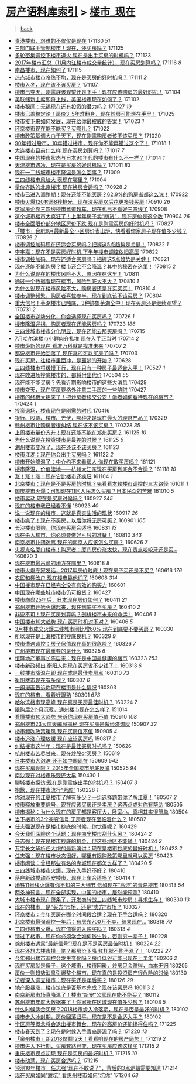 [房产语料库索引](../../README.md)  > [楼市_现在](楼市_现在.md)
====
> [back](../README.md)

- [贵港楼市，艰难的不仅仅是现在](http://jkwz.applinzi.com/ittc/7041713385052308496.html#%E8%B4%B5%E6%B8%AF%E6%A5%BC%E5%B8%82%EF%BC%8C%E8%89%B0%E9%9A%BE%E7%9A%84%E4%B8%8D%E4%BB%85%E4%BB%85%E6%98%AF%E7%8E%B0%E5%9C%A8) 171130 *51* 
- [三部门联手管制楼市！现在，还买房吗？](http://jkwz.applinzi.com/ittc/7039832031234622480.html#%E4%B8%89%E9%83%A8%E9%97%A8%E8%81%94%E6%89%8B%E7%AE%A1%E5%88%B6%E6%A5%BC%E5%B8%82%EF%BC%81%E7%8E%B0%E5%9C%A8%EF%BC%8C%E8%BF%98%E4%B9%B0%E6%88%BF%E5%90%97%EF%BC%9F) 171125  
- [多轮密集调控下楼市退火 现在是出手买房的时机吗？](http://jkwz.applinzi.com/ittc/7039049442731230224.html#%E5%A4%9A%E8%BD%AE%E5%AF%86%E9%9B%86%E8%B0%83%E6%8E%A7%E4%B8%8B%E6%A5%BC%E5%B8%82%E9%80%80%E7%81%AB+%E7%8E%B0%E5%9C%A8%E6%98%AF%E5%87%BA%E6%89%8B%E4%B9%B0%E6%88%BF%E7%9A%84%E6%97%B6%E6%9C%BA%E5%90%97%EF%BC%9F) 171123  
- [2017年楼市汇总（11月内江楼市成交量统计），现在买房划算吗？](http://jkwz.applinzi.com/ittc/7036457605185143824.html#2017%E5%B9%B4%E6%A5%BC%E5%B8%82%E6%B1%87%E6%80%BB%EF%BC%8811%E6%9C%88%E5%86%85%E6%B1%9F%E6%A5%BC%E5%B8%82%E6%88%90%E4%BA%A4%E9%87%8F%E7%BB%9F%E8%AE%A1%EF%BC%89%EF%BC%8C%E7%8E%B0%E5%9C%A8%E4%B9%B0%E6%88%BF%E5%88%92%E7%AE%97%E5%90%97%EF%BC%9F) 171116 *8* 
- [南昌楼市，现在如何了](http://jkwz.applinzi.com/ittc/7036147449901614097.html#%E5%8D%97%E6%98%8C%E6%A5%BC%E5%B8%82%EF%BC%8C%E7%8E%B0%E5%9C%A8%E5%A6%82%E4%BD%95%E4%BA%86) 171115  
- [热点城市楼市冷热不均，现在是买房的好时机吗？](http://jkwz.applinzi.com/ittc/7034721720617927696.html#%E7%83%AD%E7%82%B9%E5%9F%8E%E5%B8%82%E6%A5%BC%E5%B8%82%E5%86%B7%E7%83%AD%E4%B8%8D%E5%9D%87%EF%BC%8C%E7%8E%B0%E5%9C%A8%E6%98%AF%E4%B9%B0%E6%88%BF%E7%9A%84%E5%A5%BD%E6%97%B6%E6%9C%BA%E5%90%97%EF%BC%9F) 171111 *2* 
- [楼市入冬，现在该不该买房？](http://jkwz.applinzi.com/ittc/7033256140576654353.html#%E6%A5%BC%E5%B8%82%E5%85%A5%E5%86%AC%EF%BC%8C%E7%8E%B0%E5%9C%A8%E8%AF%A5%E4%B8%8D%E8%AF%A5%E4%B9%B0%E6%88%BF%EF%BC%9F) 171107  
- [楼市已变天，刚需族该观望还是下手！现在应该购房的最好时机！](http://jkwz.applinzi.com/ittc/7032228414667359248.html#%E6%A5%BC%E5%B8%82%E5%B7%B2%E5%8F%98%E5%A4%A9%EF%BC%8C%E5%88%9A%E9%9C%80%E6%97%8F%E8%AF%A5%E8%A7%82%E6%9C%9B%E8%BF%98%E6%98%AF%E4%B8%8B%E6%89%8B%EF%BC%81%E7%8E%B0%E5%9C%A8%E5%BA%94%E8%AF%A5%E8%B4%AD%E6%88%BF%E7%9A%84%E6%9C%80%E5%A5%BD%E6%97%B6%E6%9C%BA%EF%BC%81) 171104  
- [美联储新主席即将上线，美国楼市现在如何了？](http://jkwz.applinzi.com/ittc/7031411743690064913.html#%E7%BE%8E%E8%81%94%E5%82%A8%E6%96%B0%E4%B8%BB%E5%B8%AD%E5%8D%B3%E5%B0%86%E4%B8%8A%E7%BA%BF%EF%BC%8C%E7%BE%8E%E5%9B%BD%E6%A5%BC%E5%B8%82%E7%8E%B0%E5%9C%A8%E5%A6%82%E4%BD%95%E4%BA%86%EF%BC%9F) 171102  
- [楼市秘闻：无锡现在还有投资的潜力吗？](http://jkwz.applinzi.com/ittc/7029076939929814032.html#%E6%A5%BC%E5%B8%82%E7%A7%98%E9%97%BB%EF%BC%9A%E6%97%A0%E9%94%A1%E7%8E%B0%E5%9C%A8%E8%BF%98%E6%9C%89%E6%8A%95%E8%B5%84%E7%9A%84%E6%BD%9C%E5%8A%9B%E5%90%97%EF%BC%9F) 171027 *19* 
- [楼市已盖棺定论！房价3-5年难翻身，现在炒房可能烂在手里！](http://jkwz.applinzi.com/ittc/7028440328087012369.html#%E6%A5%BC%E5%B8%82%E5%B7%B2%E7%9B%96%E6%A3%BA%E5%AE%9A%E8%AE%BA%EF%BC%81%E6%88%BF%E4%BB%B73-5%E5%B9%B4%E9%9A%BE%E7%BF%BB%E8%BA%AB%EF%BC%8C%E7%8E%B0%E5%9C%A8%E7%82%92%E6%88%BF%E5%8F%AF%E8%83%BD%E7%83%82%E5%9C%A8%E6%89%8B%E9%87%8C%EF%BC%81) 171025  
- [楼市接下来如何发展，现在给你最权威的答案！](http://jkwz.applinzi.com/ittc/7027610066109334544.html#%E6%A5%BC%E5%B8%82%E6%8E%A5%E4%B8%8B%E6%9D%A5%E5%A6%82%E4%BD%95%E5%8F%91%E5%B1%95%EF%BC%8C%E7%8E%B0%E5%9C%A8%E7%BB%99%E4%BD%A0%E6%9C%80%E6%9D%83%E5%A8%81%E7%9A%84%E7%AD%94%E6%A1%88%EF%BC%81) 171023 *1* 
- [环京楼市现在能不能买？买哪儿？](http://jkwz.applinzi.com/ittc/7027394112838435857.html#%E7%8E%AF%E4%BA%AC%E6%A5%BC%E5%B8%82%E7%8E%B0%E5%9C%A8%E8%83%BD%E4%B8%8D%E8%83%BD%E4%B9%B0%EF%BC%9F%E4%B9%B0%E5%93%AA%E5%84%BF%EF%BC%9F) 171022  
- [楼市政策基调大白于天下，现在刚需购房者该不该买房？](http://jkwz.applinzi.com/ittc/7026531136946308112.html#%E6%A5%BC%E5%B8%82%E6%94%BF%E7%AD%96%E5%9F%BA%E8%B0%83%E5%A4%A7%E7%99%BD%E4%BA%8E%E5%A4%A9%E4%B8%8B%EF%BC%8C%E7%8E%B0%E5%9C%A8%E5%88%9A%E9%9C%80%E8%B4%AD%E6%88%BF%E8%80%85%E8%AF%A5%E4%B8%8D%E8%AF%A5%E4%B9%B0%E6%88%BF%EF%BC%9F) 171020  
- [90年错过股市，10年错过楼市，现在你不能再错过这个了！](http://jkwz.applinzi.com/ittc/7025740260833756177.html#90%E5%B9%B4%E9%94%99%E8%BF%87%E8%82%A1%E5%B8%82%EF%BC%8C10%E5%B9%B4%E9%94%99%E8%BF%87%E6%A5%BC%E5%B8%82%EF%BC%8C%E7%8E%B0%E5%9C%A8%E4%BD%A0%E4%B8%8D%E8%83%BD%E5%86%8D%E9%94%99%E8%BF%87%E8%BF%99%E4%B8%AA%E4%BA%86%EF%BC%81) 171018 *1* 
- [大连楼市目前什么样 现在买房划算吗？](http://jkwz.applinzi.com/ittc/7025199890404213777.html#%E5%A4%A7%E8%BF%9E%E6%A5%BC%E5%B8%82%E7%9B%AE%E5%89%8D%E4%BB%80%E4%B9%88%E6%A0%B7+%E7%8E%B0%E5%9C%A8%E4%B9%B0%E6%88%BF%E5%88%92%E7%AE%97%E5%90%97%EF%BC%9F) 171017 *7* 
- [中国现在的楼市状态与日本90年代的楼市有什么不一样？](http://jkwz.applinzi.com/ittc/7024257498549322768.html#%E4%B8%AD%E5%9B%BD%E7%8E%B0%E5%9C%A8%E7%9A%84%E6%A5%BC%E5%B8%82%E7%8A%B6%E6%80%81%E4%B8%8E%E6%97%A5%E6%9C%AC90%E5%B9%B4%E4%BB%A3%E7%9A%84%E6%A5%BC%E5%B8%82%E6%9C%89%E4%BB%80%E4%B9%88%E4%B8%8D%E4%B8%80%E6%A0%B7%EF%BC%9F) 171014 *1* 
- [天津楼市遇冷，现在是买房的好时机吗？](http://jkwz.applinzi.com/ittc/7023270706647925776.html#%E5%A4%A9%E6%B4%A5%E6%A5%BC%E5%B8%82%E9%81%87%E5%86%B7%EF%BC%8C%E7%8E%B0%E5%9C%A8%E6%98%AF%E4%B9%B0%E6%88%BF%E7%9A%84%E5%A5%BD%E6%97%B6%E6%9C%BA%E5%90%97%EF%BC%9F) 171011 *83* 
- [现在一二线城市楼市降温是怎么回事？](http://jkwz.applinzi.com/ittc/7022590063270167569.html#%E7%8E%B0%E5%9C%A8%E4%B8%80%E4%BA%8C%E7%BA%BF%E5%9F%8E%E5%B8%82%E6%A5%BC%E5%B8%82%E9%99%8D%E6%B8%A9%E6%98%AF%E6%80%8E%E4%B9%88%E5%9B%9E%E4%BA%8B%EF%BC%9F) 171009  
- [三四线楼市风险大 表现在哪里？](http://jkwz.applinzi.com/ittc/7020674279195280401.html#%E4%B8%89%E5%9B%9B%E7%BA%BF%E6%A5%BC%E5%B8%82%E9%A3%8E%E9%99%A9%E5%A4%A7+%E8%A1%A8%E7%8E%B0%E5%9C%A8%E5%93%AA%E9%87%8C%EF%BC%9F) 171004  
- [量价齐跌的北京楼市 现在换房合适吗？](http://jkwz.applinzi.com/ittc/7018351869985031185.html#%E9%87%8F%E4%BB%B7%E9%BD%90%E8%B7%8C%E7%9A%84%E5%8C%97%E4%BA%AC%E6%A5%BC%E5%B8%82+%E7%8E%B0%E5%9C%A8%E6%8D%A2%E6%88%BF%E5%90%88%E9%80%82%E5%90%97%EF%BC%9F) 170928 *2* 
- [楼市已进入调整期！现在还能不能买房？62.9%的购房者都这么说！](http://jkwz.applinzi.com/ittc/7016207353685476368.html#%E6%A5%BC%E5%B8%82%E5%B7%B2%E8%BF%9B%E5%85%A5%E8%B0%83%E6%95%B4%E6%9C%9F%EF%BC%81%E7%8E%B0%E5%9C%A8%E8%BF%98%E8%83%BD%E4%B8%8D%E8%83%BD%E4%B9%B0%E6%88%BF%EF%BC%9F62.9%25%E7%9A%84%E8%B4%AD%E6%88%BF%E8%80%85%E9%83%BD%E8%BF%99%E4%B9%88%E8%AF%B4%EF%BC%81) 170922  
- [楼市火爆120套房8秒抢光，现在没买房以后花更多钱买房](http://jkwz.applinzi.com/ittc/7011715065546540049.html#%E6%A5%BC%E5%B8%82%E7%81%AB%E7%88%86120%E5%A5%97%E6%88%BF8%E7%A7%92%E6%8A%A2%E5%85%89%EF%BC%8C%E7%8E%B0%E5%9C%A8%E6%B2%A1%E4%B9%B0%E6%88%BF%E4%BB%A5%E5%90%8E%E8%8A%B1%E6%9B%B4%E5%A4%9A%E9%92%B1%E4%B9%B0%E6%88%BF) 170910 *26* 
- [这家房企靠三四线楼市弯道超车，现在也已不看好三四线了](http://jkwz.applinzi.com/ittc/7010768031545033744.html#%E8%BF%99%E5%AE%B6%E6%88%BF%E4%BC%81%E9%9D%A0%E4%B8%89%E5%9B%9B%E7%BA%BF%E6%A5%BC%E5%B8%82%E5%BC%AF%E9%81%93%E8%B6%85%E8%BD%A6%EF%BC%8C%E7%8E%B0%E5%9C%A8%E4%B9%9F%E5%B7%B2%E4%B8%8D%E7%9C%8B%E5%A5%BD%E4%B8%89%E5%9B%9B%E7%BA%BF%E4%BA%86) 170908  
- [这个城市楼市太疯狂了！上半年房子卖“断货”，现在房价是这个数](http://jkwz.applinzi.com/ittc/7009521029754651664.html#%E8%BF%99%E4%B8%AA%E5%9F%8E%E5%B8%82%E6%A5%BC%E5%B8%82%E5%A4%AA%E7%96%AF%E7%8B%82%E4%BA%86%EF%BC%81%E4%B8%8A%E5%8D%8A%E5%B9%B4%E6%88%BF%E5%AD%90%E5%8D%96%E2%80%9C%E6%96%AD%E8%B4%A7%E2%80%9D%EF%BC%8C%E7%8E%B0%E5%9C%A8%E6%88%BF%E4%BB%B7%E6%98%AF%E8%BF%99%E4%B8%AA%E6%95%B0) 170904 *26* 
- [楼市全面限价部分地区房价下跌 现在是刚需买房的好时机吗？](http://jkwz.applinzi.com/ittc/7006396244317176849.html#%E6%A5%BC%E5%B8%82%E5%85%A8%E9%9D%A2%E9%99%90%E4%BB%B7%E9%83%A8%E5%88%86%E5%9C%B0%E5%8C%BA%E6%88%BF%E4%BB%B7%E4%B8%8B%E8%B7%8C+%E7%8E%B0%E5%9C%A8%E6%98%AF%E5%88%9A%E9%9C%80%E4%B9%B0%E6%88%BF%E7%9A%84%E5%A5%BD%E6%97%B6%E6%9C%BA%E5%90%97%EF%BC%9F) 170827  
- [「楼市」合肥8月最新最全小区房价表出炉，快看看你家房子现在值多少钱？](http://jkwz.applinzi.com/ittc/7006147896859427857.html#%E3%80%8C%E6%A5%BC%E5%B8%82%E3%80%8D%E5%90%88%E8%82%A58%E6%9C%88%E6%9C%80%E6%96%B0%E6%9C%80%E5%85%A8%E5%B0%8F%E5%8C%BA%E6%88%BF%E4%BB%B7%E8%A1%A8%E5%87%BA%E7%82%89%EF%BC%8C%E5%BF%AB%E7%9C%8B%E7%9C%8B%E4%BD%A0%E5%AE%B6%E6%88%BF%E5%AD%90%E7%8E%B0%E5%9C%A8%E5%80%BC%E5%A4%9A%E5%B0%91%E9%92%B1%EF%BC%9F) 170826 *2* 
- [楼市调控加码现在还适合买房吗？把握这5点趋势是关健！](http://jkwz.applinzi.com/ittc/7004588724288226321.html#%E6%A5%BC%E5%B8%82%E8%B0%83%E6%8E%A7%E5%8A%A0%E7%A0%81%E7%8E%B0%E5%9C%A8%E8%BF%98%E9%80%82%E5%90%88%E4%B9%B0%E6%88%BF%E5%90%97%EF%BC%9F%E6%8A%8A%E6%8F%A1%E8%BF%995%E7%82%B9%E8%B6%8B%E5%8A%BF%E6%98%AF%E5%85%B3%E5%81%A5%EF%BC%81) 170822 *1* 
- [李宇嘉：现在不是买房好时机 下半年楼市调控依旧高压](http://jkwz.applinzi.com/ittc/7004454497248871185.html#%E6%9D%8E%E5%AE%87%E5%98%89%EF%BC%9A%E7%8E%B0%E5%9C%A8%E4%B8%8D%E6%98%AF%E4%B9%B0%E6%88%BF%E5%A5%BD%E6%97%B6%E6%9C%BA+%E4%B8%8B%E5%8D%8A%E5%B9%B4%E6%A5%BC%E5%B8%82%E8%B0%83%E6%8E%A7%E4%BE%9D%E6%97%A7%E9%AB%98%E5%8E%8B) 170822  
- [楼市调控加码，现在还适合买房吗？把握这5点趋势是关健！](http://jkwz.applinzi.com/ittc/7004185843160581136.html#%E6%A5%BC%E5%B8%82%E8%B0%83%E6%8E%A7%E5%8A%A0%E7%A0%81%EF%BC%8C%E7%8E%B0%E5%9C%A8%E8%BF%98%E9%80%82%E5%90%88%E4%B9%B0%E6%88%BF%E5%90%97%EF%BC%9F%E6%8A%8A%E6%8F%A1%E8%BF%995%E7%82%B9%E8%B6%8B%E5%8A%BF%E6%98%AF%E5%85%B3%E5%81%A5%EF%BC%81) 170821  
- [现在还能不能购房？楼市还会不会降温？其中的秘密在这里！](http://jkwz.applinzi.com/ittc/7001990956134695952.html#%E7%8E%B0%E5%9C%A8%E8%BF%98%E8%83%BD%E4%B8%8D%E8%83%BD%E8%B4%AD%E6%88%BF%EF%BC%9F%E6%A5%BC%E5%B8%82%E8%BF%98%E4%BC%9A%E4%B8%8D%E4%BC%9A%E9%99%8D%E6%B8%A9%EF%BC%9F%E5%85%B6%E4%B8%AD%E7%9A%84%E7%A7%98%E5%AF%86%E5%9C%A8%E8%BF%99%E9%87%8C%EF%BC%81) 170815 *2* 
- [为什么说现在的楼市风险不大，原因在在这里！](http://jkwz.applinzi.com/ittc/7000464248659248144.html#%E4%B8%BA%E4%BB%80%E4%B9%88%E8%AF%B4%E7%8E%B0%E5%9C%A8%E7%9A%84%E6%A5%BC%E5%B8%82%E9%A3%8E%E9%99%A9%E4%B8%8D%E5%A4%A7%EF%BC%8C%E5%8E%9F%E5%9B%A0%E5%9C%A8%E5%9C%A8%E8%BF%99%E9%87%8C%EF%BC%81) 170811  
- [通过一个数据看现在楼市，风险到底大不大？](http://jkwz.applinzi.com/ittc/7000118725322474512.html#%E9%80%9A%E8%BF%87%E4%B8%80%E4%B8%AA%E6%95%B0%E6%8D%AE%E7%9C%8B%E7%8E%B0%E5%9C%A8%E6%A5%BC%E5%B8%82%EF%BC%8C%E9%A3%8E%E9%99%A9%E5%88%B0%E5%BA%95%E5%A4%A7%E4%B8%8D%E5%A4%A7%EF%BC%9F) 170810 *1* 
- [为什么说现在楼市风险不大，购房者还是在买买买！](http://jkwz.applinzi.com/ittc/7000108185615336465.html#%E4%B8%BA%E4%BB%80%E4%B9%88%E8%AF%B4%E7%8E%B0%E5%9C%A8%E6%A5%BC%E5%B8%82%E9%A3%8E%E9%99%A9%E4%B8%8D%E5%A4%A7%EF%BC%8C%E8%B4%AD%E6%88%BF%E8%80%85%E8%BF%98%E6%98%AF%E5%9C%A8%E4%B9%B0%E4%B9%B0%E4%B9%B0%EF%BC%81) 170810 *4* 
- [楼市调整频繁，购房者喜忧参半，现在到底该不该买房？](http://jkwz.applinzi.com/ittc/6998054588522169361.html#%E6%A5%BC%E5%B8%82%E8%B0%83%E6%95%B4%E9%A2%91%E7%B9%81%EF%BC%8C%E8%B4%AD%E6%88%BF%E8%80%85%E5%96%9C%E5%BF%A7%E5%8F%82%E5%8D%8A%EF%BC%8C%E7%8E%B0%E5%9C%A8%E5%88%B0%E5%BA%95%E8%AF%A5%E4%B8%8D%E8%AF%A5%E4%B9%B0%E6%88%BF%EF%BC%9F) 170804  
- [重大信号！芜湖楼市已触底，3种迹象芜湖全中！现在买房还是继续观望？](http://jkwz.applinzi.com/ittc/6996474357847950353.html#%E9%87%8D%E5%A4%A7%E4%BF%A1%E5%8F%B7%EF%BC%81%E8%8A%9C%E6%B9%96%E6%A5%BC%E5%B8%82%E5%B7%B2%E8%A7%A6%E5%BA%95%EF%BC%8C3%E7%A7%8D%E8%BF%B9%E8%B1%A1%E8%8A%9C%E6%B9%96%E5%85%A8%E4%B8%AD%EF%BC%81%E7%8E%B0%E5%9C%A8%E4%B9%B0%E6%88%BF%E8%BF%98%E6%98%AF%E7%BB%A7%E7%BB%AD%E8%A7%82%E6%9C%9B%EF%BC%9F) 170731 *2* 
- [全国楼市逆势分化，你会选择现在买房吗？](http://jkwz.applinzi.com/ittc/6994620100081353745.html#%E5%85%A8%E5%9B%BD%E6%A5%BC%E5%B8%82%E9%80%86%E5%8A%BF%E5%88%86%E5%8C%96%EF%BC%8C%E4%BD%A0%E4%BC%9A%E9%80%89%E6%8B%A9%E7%8E%B0%E5%9C%A8%E4%B9%B0%E6%88%BF%E5%90%97%EF%BC%9F) 170726 *1* 
- [楼市降温迎拐，购房者现在还能买房吗？](http://jkwz.applinzi.com/ittc/6993491789313737744.html#%E6%A5%BC%E5%B8%82%E9%99%8D%E6%B8%A9%E8%BF%8E%E6%8B%90%EF%BC%8C%E8%B4%AD%E6%88%BF%E8%80%85%E7%8E%B0%E5%9C%A8%E8%BF%98%E8%83%BD%E4%B9%B0%E6%88%BF%E5%90%97%EF%BC%9F) 170723 *186* 
- [三四线城市楼市分化明显，现在还能去那买房吗？](http://jkwz.applinzi.com/ittc/6990454937929384977.html#%E4%B8%89%E5%9B%9B%E7%BA%BF%E5%9F%8E%E5%B8%82%E6%A5%BC%E5%B8%82%E5%88%86%E5%8C%96%E6%98%8E%E6%98%BE%EF%BC%8C%E7%8E%B0%E5%9C%A8%E8%BF%98%E8%83%BD%E5%8E%BB%E9%82%A3%E4%B9%B0%E6%88%BF%E5%90%97%EF%BC%9F) 170715  
- [7月哈尔滨楼市小鲜肉齐扎堆 现在入手正当时](http://jkwz.applinzi.com/ittc/6990099598675543057.html#7%E6%9C%88%E5%93%88%E5%B0%94%E6%BB%A8%E6%A5%BC%E5%B8%82%E5%B0%8F%E9%B2%9C%E8%82%89%E9%BD%90%E6%89%8E%E5%A0%86+%E7%8E%B0%E5%9C%A8%E5%85%A5%E6%89%8B%E6%AD%A3%E5%BD%93%E6%97%B6) 170714 *2* 
- [楼市焕新的现在 看准万科就是找准未来](http://jkwz.applinzi.com/ittc/6987571665801053200.html#%E6%A5%BC%E5%B8%82%E7%84%95%E6%96%B0%E7%9A%84%E7%8E%B0%E5%9C%A8+%E7%9C%8B%E5%87%86%E4%B8%87%E7%A7%91%E5%B0%B1%E6%98%AF%E6%89%BE%E5%87%86%E6%9C%AA%E6%9D%A5) 170707 *2* 
- [都说楼市开始回落了 现在真的可以买房了吗？](http://jkwz.applinzi.com/ittc/6986178835039912964.html#%E9%83%BD%E8%AF%B4%E6%A5%BC%E5%B8%82%E5%BC%80%E5%A7%8B%E5%9B%9E%E8%90%BD%E4%BA%86+%E7%8E%B0%E5%9C%A8%E7%9C%9F%E7%9A%84%E5%8F%AF%E4%BB%A5%E4%B9%B0%E6%88%BF%E4%BA%86%E5%90%97%EF%BC%9F) 170703  
- [现在买房，往楼市里面冲，是噩梦的开始？](http://jkwz.applinzi.com/ittc/6984247820386042884.html#%E7%8E%B0%E5%9C%A8%E4%B9%B0%E6%88%BF%EF%BC%8C%E5%BE%80%E6%A5%BC%E5%B8%82%E9%87%8C%E9%9D%A2%E5%86%B2%EF%BC%8C%E6%98%AF%E5%99%A9%E6%A2%A6%E7%9A%84%E5%BC%80%E5%A7%8B%EF%BC%9F) 170628  
- [三四线楼市将缓慢下行，现在只有一种房子最适合入手！](http://jkwz.applinzi.com/ittc/6972392692058162180.html#%E4%B8%89%E5%9B%9B%E7%BA%BF%E6%A5%BC%E5%B8%82%E5%B0%86%E7%BC%93%E6%85%A2%E4%B8%8B%E8%A1%8C%EF%BC%8C%E7%8E%B0%E5%9C%A8%E5%8F%AA%E6%9C%89%E4%B8%80%E7%A7%8D%E6%88%BF%E5%AD%90%E6%9C%80%E9%80%82%E5%90%88%E5%85%A5%E6%89%8B%EF%BC%81) 170527 *1* 
- [现在敢进场抄底楼市的，都将付出代价](http://jkwz.applinzi.com/ittc/6963830281462088709.html#%E7%8E%B0%E5%9C%A8%E6%95%A2%E8%BF%9B%E5%9C%BA%E6%8A%84%E5%BA%95%E6%A5%BC%E5%B8%82%E7%9A%84%EF%BC%8C%E9%83%BD%E5%B0%86%E4%BB%98%E5%87%BA%E4%BB%A3%E4%BB%B7) 170504 *55* 
- [现在能不能买房？先看近期影响楼市的这些大消息](http://jkwz.applinzi.com/ittc/6961774276423189509.html#%E7%8E%B0%E5%9C%A8%E8%83%BD%E4%B8%8D%E8%83%BD%E4%B9%B0%E6%88%BF%EF%BC%9F%E5%85%88%E7%9C%8B%E8%BF%91%E6%9C%9F%E5%BD%B1%E5%93%8D%E6%A5%BC%E5%B8%82%E7%9A%84%E8%BF%99%E4%BA%9B%E5%A4%A7%E6%B6%88%E6%81%AF) 170429  
- [楼市变天，现在买房要格外注意二手房的一些陷阱](http://jkwz.applinzi.com/ittc/6961221590925706244.html#%E6%A5%BC%E5%B8%82%E5%8F%98%E5%A4%A9%EF%BC%8C%E7%8E%B0%E5%9C%A8%E4%B9%B0%E6%88%BF%E8%A6%81%E6%A0%BC%E5%A4%96%E6%B3%A8%E6%84%8F%E4%BA%8C%E6%89%8B%E6%88%BF%E7%9A%84%E4%B8%80%E4%BA%9B%E9%99%B7%E9%98%B1) 170427  
- [楼市的终极大招来了！把炒房者移交公安！学者如何看待现在的楼市？](http://jkwz.applinzi.com/ittc/6959974832144909316.html#%E6%A5%BC%E5%B8%82%E7%9A%84%E7%BB%88%E6%9E%81%E5%A4%A7%E6%8B%9B%E6%9D%A5%E4%BA%86%EF%BC%81%E6%8A%8A%E7%82%92%E6%88%BF%E8%80%85%E7%A7%BB%E4%BA%A4%E5%85%AC%E5%AE%89%EF%BC%81%E5%AD%A6%E8%80%85%E5%A6%82%E4%BD%95%E7%9C%8B%E5%BE%85%E7%8E%B0%E5%9C%A8%E7%9A%84%E6%A5%BC%E5%B8%82%EF%BC%9F) 170424 *1* 
- [投资退场，楼市现在是刚需的时代](http://jkwz.applinzi.com/ittc/6957223161832670213.html#%E6%8A%95%E8%B5%84%E9%80%80%E5%9C%BA%EF%BC%8C%E6%A5%BC%E5%B8%82%E7%8E%B0%E5%9C%A8%E6%98%AF%E5%88%9A%E9%9C%80%E7%9A%84%E6%97%B6%E4%BB%A3) 170416  
- [银行、股票、楼市、光伏，哪种才是现在最火的理财产品？](http://jkwz.applinzi.com/ittc/6950383842811708420.html#%E9%93%B6%E8%A1%8C%E3%80%81%E8%82%A1%E7%A5%A8%E3%80%81%E6%A5%BC%E5%B8%82%E3%80%81%E5%85%89%E4%BC%8F%EF%BC%8C%E5%93%AA%E7%A7%8D%E6%89%8D%E6%98%AF%E7%8E%B0%E5%9C%A8%E6%9C%80%E7%81%AB%E7%9A%84%E7%90%86%E8%B4%A2%E4%BA%A7%E5%93%81%EF%BC%9F) 170329  
- [赣州楼市让购房者很纠结 现在该不该买房？](http://jkwz.applinzi.com/ittc/6939619748085236741.html#%E8%B5%A3%E5%B7%9E%E6%A5%BC%E5%B8%82%E8%AE%A9%E8%B4%AD%E6%88%BF%E8%80%85%E5%BE%88%E7%BA%A0%E7%BB%93+%E7%8E%B0%E5%9C%A8%E8%AF%A5%E4%B8%8D%E8%AF%A5%E4%B9%B0%E6%88%BF%EF%BC%9F) 170228 *35* 
- [上周楼市量价齐升！现在还能不能在郑州买房？](http://jkwz.applinzi.com/ittc/6904392861864166404.html#%E4%B8%8A%E5%91%A8%E6%A5%BC%E5%B8%82%E9%87%8F%E4%BB%B7%E9%BD%90%E5%8D%87%EF%BC%81%E7%8E%B0%E5%9C%A8%E8%BF%98%E8%83%BD%E4%B8%8D%E8%83%BD%E5%9C%A8%E9%83%91%E5%B7%9E%E4%B9%B0%E6%88%BF%EF%BC%9F) 161125 *10* 
- [为什么说现在投资楼市是最差的时候？](http://jkwz.applinzi.com/ittc/6904369430867215365.html#%E4%B8%BA%E4%BB%80%E4%B9%88%E8%AF%B4%E7%8E%B0%E5%9C%A8%E6%8A%95%E8%B5%84%E6%A5%BC%E5%B8%82%E6%98%AF%E6%9C%80%E5%B7%AE%E7%9A%84%E6%97%B6%E5%80%99%EF%BC%9F) 161125 *6* 
- [湖州楼市变冷了，现在还该不该买房？](http://jkwz.applinzi.com/ittc/6903690709118223365.html#%E6%B9%96%E5%B7%9E%E6%A5%BC%E5%B8%82%E5%8F%98%E5%86%B7%E4%BA%86%EF%BC%8C%E7%8E%B0%E5%9C%A8%E8%BF%98%E8%AF%A5%E4%B8%8D%E8%AF%A5%E4%B9%B0%E6%88%BF%EF%BC%9F) 161123  
- [楼市江湖：现在你会出手买房吗？](http://jkwz.applinzi.com/ittc/6903085442924020741.html#%E6%A5%BC%E5%B8%82%E6%B1%9F%E6%B9%96%EF%BC%9A%E7%8E%B0%E5%9C%A8%E4%BD%A0%E4%BC%9A%E5%87%BA%E6%89%8B%E4%B9%B0%E6%88%BF%E5%90%97%EF%BC%9F) 161122 *2* 
- [楼市开始降温了：中介约不来看房人 你现在敢买房吗？](http://jkwz.applinzi.com/ittc/6903010753681818628.html#%E6%A5%BC%E5%B8%82%E5%BC%80%E5%A7%8B%E9%99%8D%E6%B8%A9%E4%BA%86%EF%BC%9A%E4%B8%AD%E4%BB%8B%E7%BA%A6%E4%B8%8D%E6%9D%A5%E7%9C%8B%E6%88%BF%E4%BA%BA+%E4%BD%A0%E7%8E%B0%E5%9C%A8%E6%95%A2%E4%B9%B0%E6%88%BF%E5%90%97%EF%BC%9F) 161121  
- [楼市降温，价值洼地——杭州大江东现在买房到底合不合适？](http://jkwz.applinzi.com/ittc/6901911368222901253.html#%E6%A5%BC%E5%B8%82%E9%99%8D%E6%B8%A9%EF%BC%8C%E4%BB%B7%E5%80%BC%E6%B4%BC%E5%9C%B0%E2%80%94%E2%80%94%E6%9D%AD%E5%B7%9E%E5%A4%A7%E6%B1%9F%E4%B8%9C%E7%8E%B0%E5%9C%A8%E4%B9%B0%E6%88%BF%E5%88%B0%E5%BA%95%E5%90%88%E4%B8%8D%E5%90%88%E9%80%82%EF%BC%9F) 161118 *10* 
- [涨！涨！涨！现在它比楼市还疯狂](http://jkwz.applinzi.com/ittc/6896564825001296900.html#%E6%B6%A8%EF%BC%81%E6%B6%A8%EF%BC%81%E6%B6%A8%EF%BC%81%E7%8E%B0%E5%9C%A8%E5%AE%83%E6%AF%94%E6%A5%BC%E5%B8%82%E8%BF%98%E7%96%AF%E7%8B%82) 161104 *1* 
- [北京楼市：现在是不是买房的时机？先看看本轮楼市调控的三大路径](http://jkwz.applinzi.com/ittc/6887865617700357125.html#%E5%8C%97%E4%BA%AC%E6%A5%BC%E5%B8%82%EF%BC%9A%E7%8E%B0%E5%9C%A8%E6%98%AF%E4%B8%8D%E6%98%AF%E4%B9%B0%E6%88%BF%E7%9A%84%E6%97%B6%E6%9C%BA%EF%BC%9F%E5%85%88%E7%9C%8B%E7%9C%8B%E6%9C%AC%E8%BD%AE%E6%A5%BC%E5%B8%82%E8%B0%83%E6%8E%A7%E7%9A%84%E4%B8%89%E5%A4%A7%E8%B7%AF%E5%BE%84) 161011 *1* 
- [国庆楼市火爆：可知现在11区人民怎么买房？日本民众的苦难](http://jkwz.applinzi.com/ittc/6887388891811677188.html#%E5%9B%BD%E5%BA%86%E6%A5%BC%E5%B8%82%E7%81%AB%E7%88%86%EF%BC%9A%E5%8F%AF%E7%9F%A5%E7%8E%B0%E5%9C%A811%E5%8C%BA%E4%BA%BA%E6%B0%91%E6%80%8E%E4%B9%88%E4%B9%B0%E6%88%BF%EF%BC%9F%E6%97%A5%E6%9C%AC%E6%B0%91%E4%BC%97%E7%9A%84%E8%8B%A6%E9%9A%BE) 161010 *5* 
- [楼市晃动 现在是买房时候吗？](http://jkwz.applinzi.com/ittc/6882476740919690245.html#%E6%A5%BC%E5%B8%82%E6%99%83%E5%8A%A8+%E7%8E%B0%E5%9C%A8%E6%98%AF%E4%B9%B0%E6%88%BF%E6%97%B6%E5%80%99%E5%90%97%EF%BC%9F) 160927 *245* 
- [现在的楼市我已经看不懂](http://jkwz.applinzi.com/ittc/6880928785775461380.html#%E7%8E%B0%E5%9C%A8%E7%9A%84%E6%A5%BC%E5%B8%82%E6%88%91%E5%B7%B2%E7%BB%8F%E7%9C%8B%E4%B8%8D%E6%87%82) 160923 *40* 
- [说一说现在的楼市，这就是真实生活的现状](http://jkwz.applinzi.com/ittc/6878944471286285317.html#%E8%AF%B4%E4%B8%80%E8%AF%B4%E7%8E%B0%E5%9C%A8%E7%9A%84%E6%A5%BC%E5%B8%82%EF%BC%8C%E8%BF%99%E5%B0%B1%E6%98%AF%E7%9C%9F%E5%AE%9E%E7%94%9F%E6%B4%BB%E7%9A%84%E7%8E%B0%E7%8A%B6) 160917 *26* 
- [楼市疯了！现在不买房，以后你将无房可买？](http://jkwz.applinzi.com/ittc/6872943883234837509.html#%E6%A5%BC%E5%B8%82%E7%96%AF%E4%BA%86%EF%BC%81%E7%8E%B0%E5%9C%A8%E4%B8%8D%E4%B9%B0%E6%88%BF%EF%BC%8C%E4%BB%A5%E5%90%8E%E4%BD%A0%E5%B0%86%E6%97%A0%E6%88%BF%E5%8F%AF%E4%B9%B0%EF%BC%9F) 160901 *165* 
- [长沙楼市限购，你现在买房合适吗](http://jkwz.applinzi.com/ittc/6872589427947340804.html#%E9%95%BF%E6%B2%99%E6%A5%BC%E5%B8%82%E9%99%90%E8%B4%AD%EF%BC%8C%E4%BD%A0%E7%8E%B0%E5%9C%A8%E4%B9%B0%E6%88%BF%E5%90%88%E9%80%82%E5%90%97) 160831 *13* 
- [现在杀入楼市，你必须要做好亏钱的准备！](http://jkwz.applinzi.com/ittc/6864740699022558212.html#%E7%8E%B0%E5%9C%A8%E6%9D%80%E5%85%A5%E6%A5%BC%E5%B8%82%EF%BC%8C%E4%BD%A0%E5%BF%85%E9%A1%BB%E8%A6%81%E5%81%9A%E5%A5%BD%E4%BA%8F%E9%92%B1%E7%9A%84%E5%87%86%E5%A4%87%EF%BC%81) 160810 *343* 
- [南京楼市扑朔迷离  现在的南京人应该怎么买房？](http://jkwz.applinzi.com/ittc/6848149866928407556.html#%E5%8D%97%E4%BA%AC%E6%A5%BC%E5%B8%82%E6%89%91%E6%9C%94%E8%BF%B7%E7%A6%BB++%E7%8E%B0%E5%9C%A8%E7%9A%84%E5%8D%97%E4%BA%AC%E4%BA%BA%E5%BA%94%E8%AF%A5%E6%80%8E%E4%B9%88%E4%B9%B0%E6%88%BF%EF%BC%9F) 160626 *7* 
- [央视点名厦门楼市！购房者：厦门房价涨太快，现在贵点咬咬牙还是买~](http://jkwz.applinzi.com/ittc/6845742963103368197.html#%E5%A4%AE%E8%A7%86%E7%82%B9%E5%90%8D%E5%8E%A6%E9%97%A8%E6%A5%BC%E5%B8%82%EF%BC%81%E8%B4%AD%E6%88%BF%E8%80%85%EF%BC%9A%E5%8E%A6%E9%97%A8%E6%88%BF%E4%BB%B7%E6%B6%A8%E5%A4%AA%E5%BF%AB%EF%BC%8C%E7%8E%B0%E5%9C%A8%E8%B4%B5%E7%82%B9%E5%92%AC%E5%92%AC%E7%89%99%E8%BF%98%E6%98%AF%E4%B9%B0%7E) 160620 *3* 
- [现在楼市最吊诡的地方在哪里？](http://jkwz.applinzi.com/ittc/6844982328358863876.html#%E7%8E%B0%E5%9C%A8%E6%A5%BC%E5%B8%82%E6%9C%80%E5%90%8A%E8%AF%A1%E7%9A%84%E5%9C%B0%E6%96%B9%E5%9C%A8%E5%93%AA%E9%87%8C%EF%BC%9F) 160618 *8* 
- [楼市火爆专家发话，2017年房价触底！现在房子买还是不买？](http://jkwz.applinzi.com/ittc/6844358459516257284.html#%E6%A5%BC%E5%B8%82%E7%81%AB%E7%88%86%E4%B8%93%E5%AE%B6%E5%8F%91%E8%AF%9D%EF%BC%8C2017%E5%B9%B4%E6%88%BF%E4%BB%B7%E8%A7%A6%E5%BA%95%EF%BC%81%E7%8E%B0%E5%9C%A8%E6%88%BF%E5%AD%90%E4%B9%B0%E8%BF%98%E6%98%AF%E4%B8%8D%E4%B9%B0%EF%BC%9F) 160616 *176* 
- [农民和棚改户 现在楼市靠他们了](http://jkwz.applinzi.com/ittc/6841129098411508741.html#%E5%86%9C%E6%B0%91%E5%92%8C%E6%A3%9A%E6%94%B9%E6%88%B7+%E7%8E%B0%E5%9C%A8%E6%A5%BC%E5%B8%82%E9%9D%A0%E4%BB%96%E4%BB%AC%E4%BA%86) 160608 *314* 
- [中国楼市现在已经完全没有有效的购买力](http://jkwz.applinzi.com/ittc/6838709972011320324.html#%E4%B8%AD%E5%9B%BD%E6%A5%BC%E5%B8%82%E7%8E%B0%E5%9C%A8%E5%B7%B2%E7%BB%8F%E5%AE%8C%E5%85%A8%E6%B2%A1%E6%9C%89%E6%9C%89%E6%95%88%E7%9A%84%E8%B4%AD%E4%B9%B0%E5%8A%9B) 160601  
- [中国现在哪些城市楼市仍可投资？](http://jkwz.applinzi.com/ittc/6825827574802285572.html#%E4%B8%AD%E5%9B%BD%E7%8E%B0%E5%9C%A8%E5%93%AA%E4%BA%9B%E5%9F%8E%E5%B8%82%E6%A5%BC%E5%B8%82%E4%BB%8D%E5%8F%AF%E6%8A%95%E8%B5%84%EF%BC%9F) 160427  
- [楼市崩盘25年后，日本现在房价如何？](http://jkwz.applinzi.com/ittc/6819880948074021893.html#%E6%A5%BC%E5%B8%82%E5%B4%A9%E7%9B%9825%E5%B9%B4%E5%90%8E%EF%BC%8C%E6%97%A5%E6%9C%AC%E7%8E%B0%E5%9C%A8%E6%88%BF%E4%BB%B7%E5%A6%82%E4%BD%95%EF%BC%9F) 160411 *21* 
- [郑州楼市开始火爆起来，现在到底买不买房？](http://jkwz.applinzi.com/ittc/6819603589290787844.html#%E9%83%91%E5%B7%9E%E6%A5%BC%E5%B8%82%E5%BC%80%E5%A7%8B%E7%81%AB%E7%88%86%E8%B5%B7%E6%9D%A5%EF%BC%8C%E7%8E%B0%E5%9C%A8%E5%88%B0%E5%BA%95%E4%B9%B0%E4%B8%8D%E4%B9%B0%E6%88%BF%EF%BC%9F) 160410 *2* 
- [非说不可！现在买房划算吗？剖析楼市未来的命运！](http://jkwz.applinzi.com/ittc/6818076923863237636.html#%E9%9D%9E%E8%AF%B4%E4%B8%8D%E5%8F%AF%EF%BC%81%E7%8E%B0%E5%9C%A8%E4%B9%B0%E6%88%BF%E5%88%92%E7%AE%97%E5%90%97%EF%BC%9F%E5%89%96%E6%9E%90%E6%A5%BC%E5%B8%82%E6%9C%AA%E6%9D%A5%E7%9A%84%E5%91%BD%E8%BF%90%EF%BC%81) 160406 *1* 
- [中国楼市10大趋势 现在买房时机对不对？](http://jkwz.applinzi.com/ittc/6817903097976210436.html#%E4%B8%AD%E5%9B%BD%E6%A5%BC%E5%B8%8210%E5%A4%A7%E8%B6%8B%E5%8A%BF+%E7%8E%B0%E5%9C%A8%E4%B9%B0%E6%88%BF%E6%97%B6%E6%9C%BA%E5%AF%B9%E4%B8%8D%E5%AF%B9%EF%BC%9F) 160406 *5* 
- [3月楼市成交火爆二线城市同比增60% 现在到底要不要买房？](http://jkwz.applinzi.com/ittc/6815441557469529092.html#3%E6%9C%88%E6%A5%BC%E5%B8%82%E6%88%90%E4%BA%A4%E7%81%AB%E7%88%86%E4%BA%8C%E7%BA%BF%E5%9F%8E%E5%B8%82%E5%90%8C%E6%AF%94%E5%A2%9E60%25+%E7%8E%B0%E5%9C%A8%E5%88%B0%E5%BA%95%E8%A6%81%E4%B8%8D%E8%A6%81%E4%B9%B0%E6%88%BF%EF%BC%9F) 160330  
- [所以现在是上海楼市的抄底良机？](http://jkwz.applinzi.com/ittc/6815081243485930501.html#%E6%89%80%E4%BB%A5%E7%8E%B0%E5%9C%A8%E6%98%AF%E4%B8%8A%E6%B5%B7%E6%A5%BC%E5%B8%82%E7%9A%84%E6%8A%84%E5%BA%95%E8%89%AF%E6%9C%BA%EF%BC%9F) 160329 *9* 
- [楼市遭遇调控：房子保值现在真的很危险？](http://jkwz.applinzi.com/ittc/6813950294840837124.html#%E6%A5%BC%E5%B8%82%E9%81%AD%E9%81%87%E8%B0%83%E6%8E%A7%EF%BC%9A%E6%88%BF%E5%AD%90%E4%BF%9D%E5%80%BC%E7%8E%B0%E5%9C%A8%E7%9C%9F%E7%9A%84%E5%BE%88%E5%8D%B1%E9%99%A9%EF%BC%9F) 160326 *7* 
- [广州楼市现在最重要的是什么](http://jkwz.applinzi.com/ittc/6813436455334446085.html#%E5%B9%BF%E5%B7%9E%E6%A5%BC%E5%B8%82%E7%8E%B0%E5%9C%A8%E6%9C%80%E9%87%8D%E8%A6%81%E7%9A%84%E6%98%AF%E4%BB%80%E4%B9%88) 160325 *6* 
- [恒隆地产董事长陈启宗：现在是中国最健康的楼市](http://jkwz.applinzi.com/ittc/6812911312753394693.html#%E6%81%92%E9%9A%86%E5%9C%B0%E4%BA%A7%E8%91%A3%E4%BA%8B%E9%95%BF%E9%99%88%E5%90%AF%E5%AE%97%EF%BC%9A%E7%8E%B0%E5%9C%A8%E6%98%AF%E4%B8%AD%E5%9B%BD%E6%9C%80%E5%81%A5%E5%BA%B7%E7%9A%84%E6%A5%BC%E5%B8%82) 160323 *253* 
- [楼市新政频出 衡阳人你现在买房省不少钱了！](http://jkwz.applinzi.com/ittc/6809105721857672196.html#%E6%A5%BC%E5%B8%82%E6%96%B0%E6%94%BF%E9%A2%91%E5%87%BA+%E8%A1%A1%E9%98%B3%E4%BA%BA%E4%BD%A0%E7%8E%B0%E5%9C%A8%E4%B9%B0%E6%88%BF%E7%9C%81%E4%B8%8D%E5%B0%91%E9%92%B1%E4%BA%86%EF%BC%81) 160313 *6* 
- [一线楼市降温在即 现在或是最佳卖房点](http://jkwz.applinzi.com/ittc/6807993726186030084.html#%E4%B8%80%E7%BA%BF%E6%A5%BC%E5%B8%82%E9%99%8D%E6%B8%A9%E5%9C%A8%E5%8D%B3+%E7%8E%B0%E5%9C%A8%E6%88%96%E6%98%AF%E6%9C%80%E4%BD%B3%E5%8D%96%E6%88%BF%E7%82%B9) 160310 *73* 
- [衡阳楼市现在有多俏？](http://jkwz.applinzi.com/ittc/6806876439072736260.html#%E8%A1%A1%E9%98%B3%E6%A5%BC%E5%B8%82%E7%8E%B0%E5%9C%A8%E6%9C%89%E5%A4%9A%E4%BF%8F%EF%BC%9F) 160307 *6* 
- [一组漫画告诉你现在楼市是什么情况](http://jkwz.applinzi.com/ittc/6805367937862992900.html#%E4%B8%80%E7%BB%84%E6%BC%AB%E7%94%BB%E5%91%8A%E8%AF%89%E4%BD%A0%E7%8E%B0%E5%9C%A8%E6%A5%BC%E5%B8%82%E6%98%AF%E4%BB%80%E4%B9%88%E6%83%85%E5%86%B5) 160303  
- [现在的楼市，看着好眼熟](http://jkwz.applinzi.com/ittc/6804742542281147397.html#%E7%8E%B0%E5%9C%A8%E7%9A%84%E6%A5%BC%E5%B8%82%EF%BC%8C%E7%9C%8B%E7%9D%80%E5%A5%BD%E7%9C%BC%E7%86%9F) 160301 *673* 
- [哈尔滨楼市现高峰 现在真是买房最佳时机？](http://jkwz.applinzi.com/ittc/6802300231160955908.html#%E5%93%88%E5%B0%94%E6%BB%A8%E6%A5%BC%E5%B8%82%E7%8E%B0%E9%AB%98%E5%B3%B0+%E7%8E%B0%E5%9C%A8%E7%9C%9F%E6%98%AF%E4%B9%B0%E6%88%BF%E6%9C%80%E4%BD%B3%E6%97%B6%E6%9C%BA%EF%BC%9F) 160224 *7* 
- [限购后2个月沉寂，通州楼市现在怎么样？](http://jkwz.applinzi.com/ittc/6753089328923902981.html#%E9%99%90%E8%B4%AD%E5%90%8E2%E4%B8%AA%E6%9C%88%E6%B2%89%E5%AF%82%EF%BC%8C%E9%80%9A%E5%B7%9E%E6%A5%BC%E5%B8%82%E7%8E%B0%E5%9C%A8%E6%80%8E%E4%B9%88%E6%A0%B7%EF%BC%9F) 151014  
- [看懂楼市10大趋势 告诉你现在买房值不值](http://jkwz.applinzi.com/ittc/6740368056700257284.html#%E7%9C%8B%E6%87%82%E6%A5%BC%E5%B8%8210%E5%A4%A7%E8%B6%8B%E5%8A%BF+%E5%91%8A%E8%AF%89%E4%BD%A0%E7%8E%B0%E5%9C%A8%E4%B9%B0%E6%88%BF%E5%80%BC%E4%B8%8D%E5%80%BC) 150910 *108* 
- [郑州楼市23大惊天骗局揭秘 现在买房是做经济炮灰](http://jkwz.applinzi.com/ittc/6739222189488948228.html#%E9%83%91%E5%B7%9E%E6%A5%BC%E5%B8%8223%E5%A4%A7%E6%83%8A%E5%A4%A9%E9%AA%97%E5%B1%80%E6%8F%AD%E7%A7%98+%E7%8E%B0%E5%9C%A8%E4%B9%B0%E6%88%BF%E6%98%AF%E5%81%9A%E7%BB%8F%E6%B5%8E%E7%82%AE%E7%81%B0) 150907 *32* 
- [楼市频吹政策暖风 现在买房值不值](http://jkwz.applinzi.com/ittc/6738566137529402372.html#%E6%A5%BC%E5%B8%82%E9%A2%91%E5%90%B9%E6%94%BF%E7%AD%96%E6%9A%96%E9%A3%8E+%E7%8E%B0%E5%9C%A8%E4%B9%B0%E6%88%BF%E5%80%BC%E4%B8%8D%E5%80%BC) 150905 *4* 
- [楼市追涨心理放缓 现在应该买房吗](http://jkwz.applinzi.com/ittc/547650615712406171.html#%E6%A5%BC%E5%B8%82%E8%BF%BD%E6%B6%A8%E5%BF%83%E7%90%86%E6%94%BE%E7%BC%93+%E7%8E%B0%E5%9C%A8%E5%BA%94%E8%AF%A5%E4%B9%B0%E6%88%BF%E5%90%97) 150817 *2* 
- [纠结楼市这半年：现在是最佳买房时机吗？](http://jkwz.applinzi.com/ittc/547650611424133589.html#%E7%BA%A0%E7%BB%93%E6%A5%BC%E5%B8%82%E8%BF%99%E5%8D%8A%E5%B9%B4%EF%BC%9A%E7%8E%B0%E5%9C%A8%E6%98%AF%E6%9C%80%E4%BD%B3%E4%B9%B0%E6%88%BF%E6%97%B6%E6%9C%BA%E5%90%97%EF%BC%9F) 150626  
- [杭州楼市苦尽甘来，现在炒股or买房？](http://jkwz.applinzi.com/ittc/547650611424867332.html#%E6%9D%AD%E5%B7%9E%E6%A5%BC%E5%B8%82%E8%8B%A6%E5%B0%BD%E7%94%98%E6%9D%A5%EF%BC%8C%E7%8E%B0%E5%9C%A8%E7%82%92%E8%82%A1or%E4%B9%B0%E6%88%BF%EF%BC%9F) 150619  
- [日本楼市大泡沫 还不如中国现在](http://jkwz.applinzi.com/ittc/547650611421642731.html#%E6%97%A5%E6%9C%AC%E6%A5%BC%E5%B8%82%E5%A4%A7%E6%B3%A1%E6%B2%AB+%E8%BF%98%E4%B8%8D%E5%A6%82%E4%B8%AD%E5%9B%BD%E7%8E%B0%E5%9C%A8) 150609 *542* 
- [现在买房晚啦？ 2015年全国楼市见底反弹](http://jkwz.applinzi.com/ittc/547650611415171618.html#%E7%8E%B0%E5%9C%A8%E4%B9%B0%E6%88%BF%E6%99%9A%E5%95%A6%EF%BC%9F+2015%E5%B9%B4%E5%85%A8%E5%9B%BD%E6%A5%BC%E5%B8%82%E8%A7%81%E5%BA%95%E5%8F%8D%E5%BC%B9) 150525 *94* 
- [南沙现在对楼市乐观还太早](http://jkwz.applinzi.com/ittc/547650611409811891.html#%E5%8D%97%E6%B2%99%E7%8E%B0%E5%9C%A8%E5%AF%B9%E6%A5%BC%E5%B8%82%E4%B9%90%E8%A7%82%E8%BF%98%E5%A4%AA%E6%97%A9) 150430 *1* 
- [聊城楼市探访:现在是刚需族出手的时机吗？](http://jkwz.applinzi.com/ittc/547650611404258457.html#%E8%81%8A%E5%9F%8E%E6%A5%BC%E5%B8%82%E6%8E%A2%E8%AE%BF%3A%E7%8E%B0%E5%9C%A8%E6%98%AF%E5%88%9A%E9%9C%80%E6%97%8F%E5%87%BA%E6%89%8B%E7%9A%84%E6%97%B6%E6%9C%BA%E5%90%97%EF%BC%9F) 150407 *3* 
- [抱歉，现在楼市流行“素颜”](http://jkwz.applinzi.com/ittc/547650611394750741.html#%E6%8A%B1%E6%AD%89%EF%BC%8C%E7%8E%B0%E5%9C%A8%E6%A5%BC%E5%B8%82%E6%B5%81%E8%A1%8C%E2%80%9C%E7%B4%A0%E9%A2%9C%E2%80%9D) 150228 *1* 
- [你对现在的江夏楼市了解有多少？一组选择题带你了解江夏！](http://jkwz.applinzi.com/ittc/7100370930612306954.html#%E4%BD%A0%E5%AF%B9%E7%8E%B0%E5%9C%A8%E7%9A%84%E6%B1%9F%E5%A4%8F%E6%A5%BC%E5%B8%82%E4%BA%86%E8%A7%A3%E6%9C%89%E5%A4%9A%E5%B0%91%EF%BC%9F%E4%B8%80%E7%BB%84%E9%80%89%E6%8B%A9%E9%A2%98%E5%B8%A6%E4%BD%A0%E4%BA%86%E8%A7%A3%E6%B1%9F%E5%A4%8F%EF%BC%81) 180507 *2* 
- [楼市释放重要信号，现在应该买房还是卖房？这两点或对你有帮助](http://jkwz.applinzi.com/ittc/7099717135888811015.html#%E6%A5%BC%E5%B8%82%E9%87%8A%E6%94%BE%E9%87%8D%E8%A6%81%E4%BF%A1%E5%8F%B7%EF%BC%8C%E7%8E%B0%E5%9C%A8%E5%BA%94%E8%AF%A5%E4%B9%B0%E6%88%BF%E8%BF%98%E6%98%AF%E5%8D%96%E6%88%BF%EF%BC%9F%E8%BF%99%E4%B8%A4%E7%82%B9%E6%88%96%E5%AF%B9%E4%BD%A0%E6%9C%89%E5%B8%AE%E5%8A%A9) 180505  
- [楼市揭秘：为什么现在的房子都是客厅大，卧室小，真相其实很简单](http://jkwz.applinzi.com/ittc/7099263958953493520.html#%E6%A5%BC%E5%B8%82%E6%8F%AD%E7%A7%98%EF%BC%9A%E4%B8%BA%E4%BB%80%E4%B9%88%E7%8E%B0%E5%9C%A8%E7%9A%84%E6%88%BF%E5%AD%90%E9%83%BD%E6%98%AF%E5%AE%A2%E5%8E%85%E5%A4%A7%EF%BC%8C%E5%8D%A7%E5%AE%A4%E5%B0%8F%EF%BC%8C%E7%9C%9F%E7%9B%B8%E5%85%B6%E5%AE%9E%E5%BE%88%E7%AE%80%E5%8D%95) 180504  
- [当下楼市的3个突变信号 无房者现在面临着什么？](http://jkwz.applinzi.com/ittc/7098523865036882960.html#%E5%BD%93%E4%B8%8B%E6%A5%BC%E5%B8%82%E7%9A%843%E4%B8%AA%E7%AA%81%E5%8F%98%E4%BF%A1%E5%8F%B7+%E6%97%A0%E6%88%BF%E8%80%85%E7%8E%B0%E5%9C%A8%E9%9D%A2%E4%B8%B4%E7%9D%80%E4%BB%80%E4%B9%88%EF%BC%9F) 180502  
- [任志强说现在是楼市抄底的时候，你觉得呢？](http://jkwz.applinzi.com/ittc/7097259228026897419.html#%E4%BB%BB%E5%BF%97%E5%BC%BA%E8%AF%B4%E7%8E%B0%E5%9C%A8%E6%98%AF%E6%A5%BC%E5%B8%82%E6%8A%84%E5%BA%95%E7%9A%84%E6%97%B6%E5%80%99%EF%BC%8C%E4%BD%A0%E8%A7%89%E5%BE%97%E5%91%A2%EF%BC%9F) 180429  
- [今天我们深聊这个话题：现在南宁楼市刮什么风？](http://jkwz.applinzi.com/ittc/7095567694315389969.html#%E4%BB%8A%E5%A4%A9%E6%88%91%E4%BB%AC%E6%B7%B1%E8%81%8A%E8%BF%99%E4%B8%AA%E8%AF%9D%E9%A2%98%EF%BC%9A%E7%8E%B0%E5%9C%A8%E5%8D%97%E5%AE%81%E6%A5%BC%E5%B8%82%E5%88%AE%E4%BB%80%E4%B9%88%E9%A3%8E%EF%BC%9F) 180424 *2* 
- [任志强：现在是楼市抄底的机会，但这些地区不能碰！](http://jkwz.applinzi.com/ittc/7095567553625850891.html#%E4%BB%BB%E5%BF%97%E5%BC%BA%EF%BC%9A%E7%8E%B0%E5%9C%A8%E6%98%AF%E6%A5%BC%E5%B8%82%E6%8A%84%E5%BA%95%E7%9A%84%E6%9C%BA%E4%BC%9A%EF%BC%8C%E4%BD%86%E8%BF%99%E4%BA%9B%E5%9C%B0%E5%8C%BA%E4%B8%8D%E8%83%BD%E7%A2%B0%EF%BC%81) 180424 *2* 
- [万字长文解析任大炮的最新演讲：现在是楼市抄底的最好时机！](http://jkwz.applinzi.com/ittc/7095196347718435851.html#%E4%B8%87%E5%AD%97%E9%95%BF%E6%96%87%E8%A7%A3%E6%9E%90%E4%BB%BB%E5%A4%A7%E7%82%AE%E7%9A%84%E6%9C%80%E6%96%B0%E6%BC%94%E8%AE%B2%EF%BC%9A%E7%8E%B0%E5%9C%A8%E6%98%AF%E6%A5%BC%E5%B8%82%E6%8A%84%E5%BA%95%E7%9A%84%E6%9C%80%E5%A5%BD%E6%97%B6%E6%9C%BA%EF%BC%81) 180423 *2* 
- [任志强：现在楼市状态很好，哪里有限购政策哪里就可以买房](http://jkwz.applinzi.com/ittc/7095120738011055115.html#%E4%BB%BB%E5%BF%97%E5%BC%BA%EF%BC%9A%E7%8E%B0%E5%9C%A8%E6%A5%BC%E5%B8%82%E7%8A%B6%E6%80%81%E5%BE%88%E5%A5%BD%EF%BC%8C%E5%93%AA%E9%87%8C%E6%9C%89%E9%99%90%E8%B4%AD%E6%94%BF%E7%AD%96%E5%93%AA%E9%87%8C%E5%B0%B1%E5%8F%AF%E4%BB%A5%E4%B9%B0%E6%88%BF) 180423  
- [楼市闲谈：曾经那些有名的鬼城现在都怎么样了？](http://jkwz.applinzi.com/ittc/7094132319587927057.html#%E6%A5%BC%E5%B8%82%E9%97%B2%E8%B0%88%EF%BC%9A%E6%9B%BE%E7%BB%8F%E9%82%A3%E4%BA%9B%E6%9C%89%E5%90%8D%E7%9A%84%E9%AC%BC%E5%9F%8E%E7%8E%B0%E5%9C%A8%E9%83%BD%E6%80%8E%E4%B9%88%E6%A0%B7%E4%BA%86%EF%BC%9F) 180420 *5* 
- [三四线城市楼市火爆，现在入手好不好？](http://jkwz.applinzi.com/ittc/7092643412543276049.html#%E4%B8%89%E5%9B%9B%E7%BA%BF%E5%9F%8E%E5%B8%82%E6%A5%BC%E5%B8%82%E7%81%AB%E7%88%86%EF%BC%8C%E7%8E%B0%E5%9C%A8%E5%85%A5%E6%89%8B%E5%A5%BD%E4%B8%8D%E5%A5%BD%EF%BC%9F) 180416  
- [落户新政搅动西安楼市，现在上车合适吗？](http://jkwz.applinzi.com/ittc/7091784717747897360.html#%E8%90%BD%E6%88%B7%E6%96%B0%E6%94%BF%E6%90%85%E5%8A%A8%E8%A5%BF%E5%AE%89%E6%A5%BC%E5%B8%82%EF%BC%8C%E7%8E%B0%E5%9C%A8%E4%B8%8A%E8%BD%A6%E5%90%88%E9%80%82%E5%90%97%EF%BC%9F) 180414 *1* 
- [地铁11号线火爆有你不知的三大细节  恰如现在“高烧”的青岛楼市](http://jkwz.applinzi.com/ittc/7091506584557716497.html#%E5%9C%B0%E9%93%8111%E5%8F%B7%E7%BA%BF%E7%81%AB%E7%88%86%E6%9C%89%E4%BD%A0%E4%B8%8D%E7%9F%A5%E7%9A%84%E4%B8%89%E5%A4%A7%E7%BB%86%E8%8A%82++%E6%81%B0%E5%A6%82%E7%8E%B0%E5%9C%A8%E2%80%9C%E9%AB%98%E7%83%A7%E2%80%9D%E7%9A%84%E9%9D%92%E5%B2%9B%E6%A5%BC%E5%B8%82) 180413 *54* 
- [​两条神预言，现在全部实现，中国的楼市，居然能预测?](http://jkwz.applinzi.com/ittc/7090372471847126027.html#%E2%80%8B%E4%B8%A4%E6%9D%A1%E7%A5%9E%E9%A2%84%E8%A8%80%EF%BC%8C%E7%8E%B0%E5%9C%A8%E5%85%A8%E9%83%A8%E5%AE%9E%E7%8E%B0%EF%BC%8C%E4%B8%AD%E5%9B%BD%E7%9A%84%E6%A5%BC%E5%B8%82%EF%BC%8C%E5%B1%85%E7%84%B6%E8%83%BD%E9%A2%84%E6%B5%8B%3F) 180410  
- [​大城市楼市现在萧条了，开发商转战三四线城市炒房！寻求生存！](http://jkwz.applinzi.com/ittc/7086200402746016779.html#%E2%80%8B%E5%A4%A7%E5%9F%8E%E5%B8%82%E6%A5%BC%E5%B8%82%E7%8E%B0%E5%9C%A8%E8%90%A7%E6%9D%A1%E4%BA%86%EF%BC%8C%E5%BC%80%E5%8F%91%E5%95%86%E8%BD%AC%E6%88%98%E4%B8%89%E5%9B%9B%E7%BA%BF%E5%9F%8E%E5%B8%82%E7%82%92%E6%88%BF%EF%BC%81%E5%AF%BB%E6%B1%82%E7%94%9F%E5%AD%98%EF%BC%81) 180330 *13* 
- [现在的楼市，是&quot;买方&quot;市场，还是&quot;卖方&quot;市场？](http://jkwz.applinzi.com/ittc/7085217709581403152.html#%E7%8E%B0%E5%9C%A8%E7%9A%84%E6%A5%BC%E5%B8%82%EF%BC%8C%E6%98%AF%26quot%3B%E4%B9%B0%E6%96%B9%26quot%3B%E5%B8%82%E5%9C%BA%EF%BC%8C%E8%BF%98%E6%98%AF%26quot%3B%E5%8D%96%E6%96%B9%26quot%3B%E5%B8%82%E5%9C%BA%EF%BC%9F) 180327  
- [环京楼市：今年买房在哪个时间段合适？现在下手合适吗？](http://jkwz.applinzi.com/ittc/7082593104819651600.html#%E7%8E%AF%E4%BA%AC%E6%A5%BC%E5%B8%82%EF%BC%9A%E4%BB%8A%E5%B9%B4%E4%B9%B0%E6%88%BF%E5%9C%A8%E5%93%AA%E4%B8%AA%E6%97%B6%E9%97%B4%E6%AE%B5%E5%90%88%E9%80%82%EF%BC%9F%E7%8E%B0%E5%9C%A8%E4%B8%8B%E6%89%8B%E5%90%88%E9%80%82%E5%90%97%EF%BC%9F) 180320  
- [北京楼市最强调控一年后：有房东700万不卖，结果现在…](http://jkwz.applinzi.com/ittc/7081727622436619280.html#%E5%8C%97%E4%BA%AC%E6%A5%BC%E5%B8%82%E6%9C%80%E5%BC%BA%E8%B0%83%E6%8E%A7%E4%B8%80%E5%B9%B4%E5%90%8E%EF%BC%9A%E6%9C%89%E6%88%BF%E4%B8%9C700%E4%B8%87%E4%B8%8D%E5%8D%96%EF%BC%8C%E7%BB%93%E6%9E%9C%E7%8E%B0%E5%9C%A8%E2%80%A6) 180318 *79* 
- [三四线楼市火爆，现在值得进入购买吗？](http://jkwz.applinzi.com/ittc/7080005052108637194.html#%E4%B8%89%E5%9B%9B%E7%BA%BF%E6%A5%BC%E5%B8%82%E7%81%AB%E7%88%86%EF%BC%8C%E7%8E%B0%E5%9C%A8%E5%80%BC%E5%BE%97%E8%BF%9B%E5%85%A5%E8%B4%AD%E4%B9%B0%E5%90%97%EF%BC%9F) 180313 *4* 
- [错过了楼市，现在你必须学会如何钱生钱，否则穷一辈子！](http://jkwz.applinzi.com/ittc/7075063108475552784.html#%E9%94%99%E8%BF%87%E4%BA%86%E6%A5%BC%E5%B8%82%EF%BC%8C%E7%8E%B0%E5%9C%A8%E4%BD%A0%E5%BF%85%E9%A1%BB%E5%AD%A6%E4%BC%9A%E5%A6%82%E4%BD%95%E9%92%B1%E7%94%9F%E9%92%B1%EF%BC%8C%E5%90%A6%E5%88%99%E7%A9%B7%E4%B8%80%E8%BE%88%E5%AD%90%EF%BC%81) 180228  
- [徐州楼市透露“最新信号”!现在是不是买房最佳时机！](http://jkwz.applinzi.com/ittc/7073644831916426247.html#%E5%BE%90%E5%B7%9E%E6%A5%BC%E5%B8%82%E9%80%8F%E9%9C%B2%E2%80%9C%E6%9C%80%E6%96%B0%E4%BF%A1%E5%8F%B7%E2%80%9D%21%E7%8E%B0%E5%9C%A8%E6%98%AF%E4%B8%8D%E6%98%AF%E4%B9%B0%E6%88%BF%E6%9C%80%E4%BD%B3%E6%97%B6%E6%9C%BA%EF%BC%81) 180224 *22* 
- [现在还想去楼市捞一笔？那房价下降 杠杆就不能再涨了！](http://jkwz.applinzi.com/ittc/7072828816848585738.html#%E7%8E%B0%E5%9C%A8%E8%BF%98%E6%83%B3%E5%8E%BB%E6%A5%BC%E5%B8%82%E6%8D%9E%E4%B8%80%E7%AC%94%EF%BC%9F%E9%82%A3%E6%88%BF%E4%BB%B7%E4%B8%8B%E9%99%8D+%E6%9D%A0%E6%9D%86%E5%B0%B1%E4%B8%8D%E8%83%BD%E5%86%8D%E6%B6%A8%E4%BA%86%EF%BC%81) 180222 *27* 
- [今年郑州楼市调控会发生变化吗？房价低谷可能出现在上半年](http://jkwz.applinzi.com/ittc/7066892751688172554.html#%E4%BB%8A%E5%B9%B4%E9%83%91%E5%B7%9E%E6%A5%BC%E5%B8%82%E8%B0%83%E6%8E%A7%E4%BC%9A%E5%8F%91%E7%94%9F%E5%8F%98%E5%8C%96%E5%90%97%EF%BC%9F%E6%88%BF%E4%BB%B7%E4%BD%8E%E8%B0%B7%E5%8F%AF%E8%83%BD%E5%87%BA%E7%8E%B0%E5%9C%A8%E4%B8%8A%E5%8D%8A%E5%B9%B4) 180206 *2* 
- [现在买房就是傻子，这个城市，楼市回暖，炒房只会赔得，血本无归](http://jkwz.applinzi.com/ittc/7066736734237099014.html#%E7%8E%B0%E5%9C%A8%E4%B9%B0%E6%88%BF%E5%B0%B1%E6%98%AF%E5%82%BB%E5%AD%90%EF%BC%8C%E8%BF%99%E4%B8%AA%E5%9F%8E%E5%B8%82%EF%BC%8C%E6%A5%BC%E5%B8%82%E5%9B%9E%E6%9A%96%EF%BC%8C%E7%82%92%E6%88%BF%E5%8F%AA%E4%BC%9A%E8%B5%94%E5%BE%97%EF%BC%8C%E8%A1%80%E6%9C%AC%E6%97%A0%E5%BD%92) 180205  
- [房价一则趋势消息引爆整个楼市，现在真的是投资房产很危险的时候](http://jkwz.applinzi.com/ittc/7064344634312885264.html#%E6%88%BF%E4%BB%B7%E4%B8%80%E5%88%99%E8%B6%8B%E5%8A%BF%E6%B6%88%E6%81%AF%E5%BC%95%E7%88%86%E6%95%B4%E4%B8%AA%E6%A5%BC%E5%B8%82%EF%BC%8C%E7%8E%B0%E5%9C%A8%E7%9C%9F%E7%9A%84%E6%98%AF%E6%8A%95%E8%B5%84%E6%88%BF%E4%BA%A7%E5%BE%88%E5%8D%B1%E9%99%A9%E7%9A%84%E6%97%B6%E5%80%99) 180130  
- [记者深入调查楼市：现在买还是年后买？](http://jkwz.applinzi.com/ittc/7062946493827122192.html#%E8%AE%B0%E8%80%85%E6%B7%B1%E5%85%A5%E8%B0%83%E6%9F%A5%E6%A5%BC%E5%B8%82%EF%BC%9A%E7%8E%B0%E5%9C%A8%E4%B9%B0%E8%BF%98%E6%98%AF%E5%B9%B4%E5%90%8E%E4%B9%B0%EF%BC%9F) 180126 *29* 
- [地产股暴涨，楼市筑底是否基本完成？现在该买房吗](http://jkwz.applinzi.com/ittc/7058130195884540934.html#%E5%9C%B0%E4%BA%A7%E8%82%A1%E6%9A%B4%E6%B6%A8%EF%BC%8C%E6%A5%BC%E5%B8%82%E7%AD%91%E5%BA%95%E6%98%AF%E5%90%A6%E5%9F%BA%E6%9C%AC%E5%AE%8C%E6%88%90%EF%BC%9F%E7%8E%B0%E5%9C%A8%E8%AF%A5%E4%B9%B0%E6%88%BF%E5%90%97) 180113 *2* 
- [南京新房市场真降温了！楼市“新宠”公寓现在能不能买？](http://jkwz.applinzi.com/ittc/7057742068271547408.html#%E5%8D%97%E4%BA%AC%E6%96%B0%E6%88%BF%E5%B8%82%E5%9C%BA%E7%9C%9F%E9%99%8D%E6%B8%A9%E4%BA%86%EF%BC%81%E6%A5%BC%E5%B8%82%E2%80%9C%E6%96%B0%E5%AE%A0%E2%80%9D%E5%85%AC%E5%AF%93%E7%8E%B0%E5%9C%A8%E8%83%BD%E4%B8%8D%E8%83%BD%E4%B9%B0%EF%BC%9F) 180112  
- [苏州楼市年度大数据来了！你家所在区域现在值多少钱？](http://jkwz.applinzi.com/ittc/7056222370220475408.html#%E8%8B%8F%E5%B7%9E%E6%A5%BC%E5%B8%82%E5%B9%B4%E5%BA%A6%E5%A4%A7%E6%95%B0%E6%8D%AE%E6%9D%A5%E4%BA%86%EF%BC%81%E4%BD%A0%E5%AE%B6%E6%89%80%E5%9C%A8%E5%8C%BA%E5%9F%9F%E7%8E%B0%E5%9C%A8%E5%80%BC%E5%A4%9A%E5%B0%91%E9%92%B1%EF%BC%9F) 180108 *5* 
- [什么时候适合买房？2018楼市步入冷落期，现在是否是最好的时机？](http://jkwz.applinzi.com/ittc/7054011147601052688.html#%E4%BB%80%E4%B9%88%E6%97%B6%E5%80%99%E9%80%82%E5%90%88%E4%B9%B0%E6%88%BF%EF%BC%9F2018%E6%A5%BC%E5%B8%82%E6%AD%A5%E5%85%A5%E5%86%B7%E8%90%BD%E6%9C%9F%EF%BC%8C%E7%8E%B0%E5%9C%A8%E6%98%AF%E5%90%A6%E6%98%AF%E6%9C%80%E5%A5%BD%E7%9A%84%E6%97%B6%E6%9C%BA%EF%BC%9F) 180102  
- [楼市步入冰封期，房价回落归平，现在是不是合适入手？](http://jkwz.applinzi.com/ittc/7054011147584275473.html#%E6%A5%BC%E5%B8%82%E6%AD%A5%E5%85%A5%E5%86%B0%E5%B0%81%E6%9C%9F%EF%BC%8C%E6%88%BF%E4%BB%B7%E5%9B%9E%E8%90%BD%E5%BD%92%E5%B9%B3%EF%BC%8C%E7%8E%B0%E5%9C%A8%E6%98%AF%E4%B8%8D%E6%98%AF%E5%90%88%E9%80%82%E5%85%A5%E6%89%8B%EF%BC%9F) 180102  
- [学区房等概念将会退出楼市舞台，现在的高房价还能撑得住吗？](http://jkwz.applinzi.com/ittc/7050967625406874640.html#%E5%AD%A6%E5%8C%BA%E6%88%BF%E7%AD%89%E6%A6%82%E5%BF%B5%E5%B0%86%E4%BC%9A%E9%80%80%E5%87%BA%E6%A5%BC%E5%B8%82%E8%88%9E%E5%8F%B0%EF%BC%8C%E7%8E%B0%E5%9C%A8%E7%9A%84%E9%AB%98%E6%88%BF%E4%BB%B7%E8%BF%98%E8%83%BD%E6%92%91%E5%BE%97%E4%BD%8F%E5%90%97%EF%BC%9F) 171225  
- [楼市春天到了？现在是时候入手青岛房源了吗？](http://jkwz.applinzi.com/ittc/7048999274799432720.html#%E6%A5%BC%E5%B8%82%E6%98%A5%E5%A4%A9%E5%88%B0%E4%BA%86%EF%BC%9F%E7%8E%B0%E5%9C%A8%E6%98%AF%E6%97%B6%E5%80%99%E5%85%A5%E6%89%8B%E9%9D%92%E5%B2%9B%E6%88%BF%E6%BA%90%E4%BA%86%E5%90%97%EF%BC%9F) 171220 *13* 
- [「泉州楼市」距2018仅剩12天！看看咱现在的房产局势！](http://jkwz.applinzi.com/ittc/7048811615367988241.html#%E3%80%8C%E6%B3%89%E5%B7%9E%E6%A5%BC%E5%B8%82%E3%80%8D%E8%B7%9D2018%E4%BB%85%E5%89%A912%E5%A4%A9%EF%BC%81%E7%9C%8B%E7%9C%8B%E5%92%B1%E7%8E%B0%E5%9C%A8%E7%9A%84%E6%88%BF%E4%BA%A7%E5%B1%80%E5%8A%BF%EF%BC%81) 171219 *2* 
- [楼市进入下行期，买房套路已变，现在买房应该这样买](http://jkwz.applinzi.com/ittc/7047326022632997904.html#%E6%A5%BC%E5%B8%82%E8%BF%9B%E5%85%A5%E4%B8%8B%E8%A1%8C%E6%9C%9F%EF%BC%8C%E4%B9%B0%E6%88%BF%E5%A5%97%E8%B7%AF%E5%B7%B2%E5%8F%98%EF%BC%8C%E7%8E%B0%E5%9C%A8%E4%B9%B0%E6%88%BF%E5%BA%94%E8%AF%A5%E8%BF%99%E6%A0%B7%E4%B9%B0) 171215 *2* 
- [重庆楼市拐点初现 现在是买房的最好时机？](http://jkwz.applinzi.com/ittc/7047311816596653073.html#%E9%87%8D%E5%BA%86%E6%A5%BC%E5%B8%82%E6%8B%90%E7%82%B9%E5%88%9D%E7%8E%B0+%E7%8E%B0%E5%9C%A8%E6%98%AF%E4%B9%B0%E6%88%BF%E7%9A%84%E6%9C%80%E5%A5%BD%E6%97%B6%E6%9C%BA%EF%BC%9F) 171215 *10* 
- [楼市动荡，现在买房合适吗？](http://jkwz.applinzi.com/ittc/7047310940691760144.html#%E6%A5%BC%E5%B8%82%E5%8A%A8%E8%8D%A1%EF%BC%8C%E7%8E%B0%E5%9C%A8%E4%B9%B0%E6%88%BF%E5%90%88%E9%80%82%E5%90%97%EF%BC%9F) 171215  
- [预测18年楼市，任志强“现在不敢说了”，背后的3点逻辑需要知道](http://jkwz.applinzi.com/ittc/7046960929130939408.html#%E9%A2%84%E6%B5%8B18%E5%B9%B4%E6%A5%BC%E5%B8%82%EF%BC%8C%E4%BB%BB%E5%BF%97%E5%BC%BA%E2%80%9C%E7%8E%B0%E5%9C%A8%E4%B8%8D%E6%95%A2%E8%AF%B4%E4%BA%86%E2%80%9D%EF%BC%8C%E8%83%8C%E5%90%8E%E7%9A%843%E7%82%B9%E9%80%BB%E8%BE%91%E9%9C%80%E8%A6%81%E7%9F%A5%E9%81%93) 171214  
- [现在买房如同“跳坑” 看惠州楼市如何“坑你”](http://jkwz.applinzi.com/ittc/7043102604551259153.html#%E7%8E%B0%E5%9C%A8%E4%B9%B0%E6%88%BF%E5%A6%82%E5%90%8C%E2%80%9C%E8%B7%B3%E5%9D%91%E2%80%9D+%E7%9C%8B%E6%83%A0%E5%B7%9E%E6%A5%BC%E5%B8%82%E5%A6%82%E4%BD%95%E2%80%9C%E5%9D%91%E4%BD%A0%E2%80%9D) 171204 *68* 
